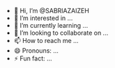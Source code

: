 - 👋 Hi, I’m @SABRIAZAIZEH
- 👀 I’m interested in ...
- 🌱 I’m currently learning ...
- 💞️ I’m looking to collaborate on ...
- 📫 How to reach me ...
- 😄 Pronouns: ...
- ⚡ Fun fact: ...

<!---
SABRIAZAIZEH/SABRIAZAIZEH is a ✨ special ✨ repository because its `README.md` (this file) appears on your GitHub profile.
You can click the Preview link to take a look at your changes.
--->
